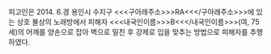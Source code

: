 피고인은 2014. 6.경 용인시 수지구 <<<구아래주소>>>RA<<</구아래주소>>>에 있는 상호 불상의 노래방에서 피해자 <<<내국인이름>>>B<<</내국인이름>>>(여, 75세)의 어깨를 양손으로 잡아 벽으로 밀친 후 강제로 입을 맞추는 방법으로 피해자를 추행하였다.